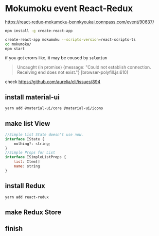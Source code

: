 # Mokumoku event React-Redux

https://react-redux-mokumoku-bennkyoukai.connpass.com/event/90637/

```sh
npm install -g create-react-app

create-react-app mokumoku --scripts-version=react-scripts-ts
cd mokumoku/
npm start
```

if you got erorrs like, it may be coused by `selenium`

> Uncaught (in promise) {message: "Could not establish connection. Receiving end does not exist."} [browser-polyfill.js:610]

check <https://github.com/aurelia/cli/issues/894>

## install material-ui

```sh
yarn add @material-ui/core @material-ui/icons
```

## make list View

```js
//Simple List State doesn't use now.
interface IState {
    nothing?: string;
}
//Simple Props for List
interface ISimpleListProps {
    list: Item[]
    name: string
}
```

## install Redux

```sh
yarn add react-redux
```

## make Redux Store


## finish

